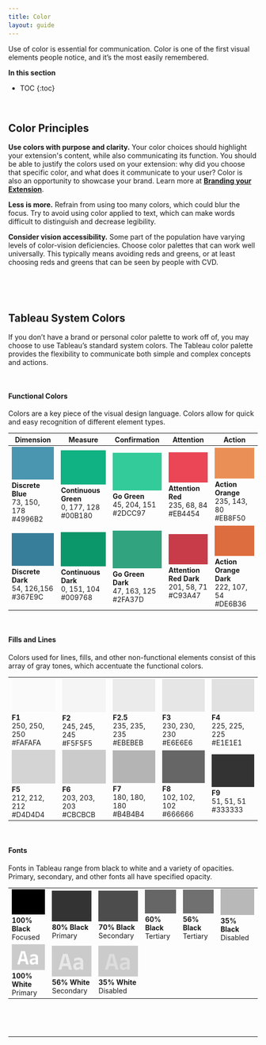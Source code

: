 ```yaml
---
title: Color
layout: guide
---
```


Use of color is essential for communication. Color is one of the first visual elements people notice, and it’s the most easily remembered. 

**In this section**

* TOC
{:toc}



&nbsp;

## Color Principles

**Use colors with purpose and clarity.** Your color choices should highlight your extension's content, while also communicating its function. You should be able to justify the colors used on your extension: why did you choose that specific color, and what does it communicate to your user? Color is also an opportunity to showcase your brand. Learn more at **[Branding your Extension](ux_branding.md)**.

**Less is more.** Refrain from using too many colors, which could blur the focus. Try to avoid using color applied to text, which can make words difficult to distinguish and decrease legibility. 

**Consider vision accessibility.** Some part of the population have varying levels of color-vision deficiencies. Choose color palettes that can work well universally. This typically means avoiding reds and greens, or at least choosing reds and greens that can be seen by people with CVD.

&nbsp;

&nbsp;

## Tableau System Colors

If you don’t have a brand or personal color palette to work off of, you may choose to use Tableau’s standard system colors. The Tableau color palette provides the flexibility to communicate both simple and complex concepts and actions. 

&nbsp;

#### Functional Colors

Colors are a key piece of the visual design language. Colors allow for quick and easy recognition of different element types.

| Dimension  |  Measure | Confirmation | Attention |  Action |
|---|---|---|---|---|
| ![Discrete Blue](imgs/6-discrete_blue.png)<br>**Discrete Blue**<br>73, 150, 178<br>#4996B2 | ![Continuous Green](imgs/6-continuous_green.png)<br>**Continuous Green**<br>0, 177, 128<br>#00B180 | ![Go Green](imgs/6-go_green.png)<br>**Go Green**<br>45, 204, 151<br>#2DCC97 | ![Attention Red](imgs/6-attention_red.png)<br>**Attention Red**<br>235, 68, 84<br>#EB4454 | ![Action Orange](imgs/6-action_orange.png)<br>**Action Orange**<br>235, 143, 80<br>#EB8F50 | 
| ![Discrete Dark](imgs/6-discrete_dark.png)<br>**Discrete Dark**<br>54, 126,156<br>#367E9C | ![Continuous Dark](imgs/6-continuous_dark.png)<br>**Continuous Dark**<br>0, 151, 104<br>#009768 | ![Go Green Dark](imgs/6-go_green_dark.png)<br>**Go Green Dark**<br>47, 163, 125<br>#2FA37D | ![Attention Red Dark](imgs/6-attention_red_dark.png)<br>**Attention Red Dark**<br>201, 58, 71<br>#C93A47 | ![Action Orange Dark](imgs/6-action_orange_dark.png)<br>**Action Orange Dark**<br>222, 107, 54<br>#DE6B36 |

&nbsp;

#### Fills and Lines

Colors used for lines, fills, and other non-functional elements consist of this array of gray tones, which accentuate the functional colors.

|   |   |   |   |   |
|---|---|---|---|---|
| ![F1](imgs/6-F1.png)<br>**F1**<br>250, 250, 250<br>#FAFAFA | ![F2](imgs/6-F2.png)<br>**F2**<br>245, 245, 245<br>#F5F5F5 | ![F2.5](imgs/6-F2.5.png)<br>**F2.5**<br>235, 235, 235<br>#EBEBEB | ![F3](imgs/6-F3.png)<br>**F3**<br>230, 230, 230<br>#E6E6E6 | ![F4](imgs/6-F4.png)<br>**F4**<br>225, 225, 225<br>#E1E1E1 |
| ![F5](imgs/6-F5.png)<br>**F5**<br>212, 212, 212<br>#D4D4D4 | ![F6](imgs/6-F6.png)<br>**F6**<br>203, 203, 203<br>#CBCBCB | ![F7](imgs/6-F7.png)<br>**F7**<br>180, 180, 180<br>#B4B4B4 | ![F8](imgs/6-F8.png)<br>**F8**<br>102, 102, 102<br>#666666 | ![F9](imgs/6-F9.png)<br>**F9**<br>51, 51, 51<br>#333333 |

&nbsp;

#### Fonts

Fonts in Tableau range from black to white and a variety of opacities. Primary, secondary, and other fonts all have specified opacity.

|   |   |   |   |   |   |
|---|---|---|---|---|---|
| ![100% Black](imgs/6-100_black.png)<br>**100% Black**<br>Focused | ![80% Black](imgs/6-80_black.png)<br>**80% Black**<br>Primary | ![70% Black](imgs/6-70_black.png)<br>**70% Black**<br>Secondary | ![60% Black](imgs/6-60_black.png)<br>**60% Black**<br>Tertiary | ![56% Black](imgs/6-56_black.png)<br>**56% Black**<br>Tertiary | ![35% Black](imgs/6-35_black.png)<br>**35% Black**<br>Disabled
| ![100% White](imgs/6-100_white.png)<br>**100% White**<br>Primary | ![56% White](imgs/6-56_white.png)<br>**56% White**<br>Secondary | ![35% White](imgs/6-35_white.png)<br>**35% White**<br>Disabled

&nbsp;

&nbsp;


---
<!-- 

### <div id="expand-box"><div id="expand-box-header">[<span style="float: right;">7 – Fonts &#8594; </span>](7 - Fonts.md)</div></div>

##### <div id="expand-box"><div id="expand-box-header">[<span style="float: left;">&#8592; 5 – Layout</span>](5 - Layout.md)</div></div> 

-->